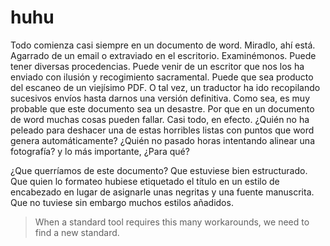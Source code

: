 # huhu
Todo comienza casi siempre en un documento de word. Miradlo, ahí está. Agarrado de un email o extraviado en el escritorio.
Examinémonos. Puede tener diversas procedencias. Puede venir de un escritor que nos los ha enviado con ilusión y recogimiento sacramental. Puede que sea producto del escaneo de un viejísimo PDF. O tal vez, un traductor ha ido recopilando sucesivos envíos hasta darnos una versión definitiva. Como sea, es muy probable que este documento sea un desastre. Por que en un documento de word muchas cosas pueden fallar. Casi todo, en efecto. ¿Quién no ha peleado para deshacer una de estas horribles listas con puntos que word genera automáticamente? ¿Quién no pasado horas intentando alinear una fotografía? y lo más importante, ¿Para qué?

¿Que querríamos de este documento? Que estuviese bien estructurado. Que quien lo formateo hubiese etiquetado el título en un estilo de encabezado en lugar de asignarle unas negritas y una fuente manuscrita. Que no tuviese sin embargo muchos estilos añadidos.

> When a standard tool requires this many workarounds, we need to find a new standard.
